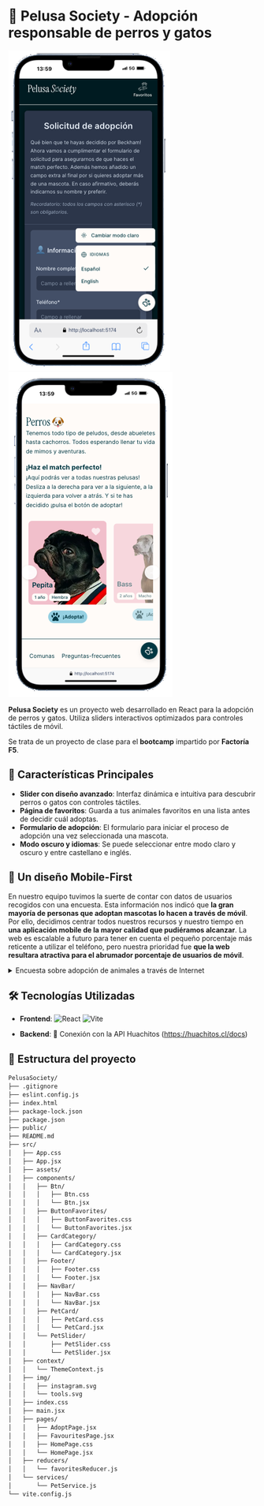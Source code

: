 # 🐾 Pelusa Society - Adopción responsable de perros y gatos

![formulario](public/adopt.png) ![slider](public/slider.png)


**Pelusa Society** es un proyecto web desarrollado en React para la adopción de perros y gatos. 
Utiliza sliders interactivos optimizados para controles táctiles de móvil.

Se trata de un proyecto de clase para el **bootcamp** impartido por **Factoría F5**.

## 🚀 Características Principales

- **Slider con diseño avanzado**: Interfaz dinámica e intuitiva para descubrir perros o gatos con controles táctiles.
- **Página de favoritos**: Guarda a tus animales favoritos en una lista antes de decidir cuál adoptas.
- **Formulario de adopción**: El formulario para iniciar el proceso de adopción una vez seleccionada una mascota.
- **Modo oscuro y idiomas**: Se puede seleccionar entre modo claro y oscuro y entre castellano e inglés.

## 📱 Un diseño Mobile-First

En nuestro equipo tuvimos la suerte de contar con datos de usuarios recogidos con una encuesta. Esta información nos indicó que **la gran mayoría de personas que adoptan mascotas lo hacen a través de móvil**. Por ello, decidimos centrar todos nuestros recursos y nuestro tiempo en **una aplicación mobile de la mayor calidad que pudiéramos alcanzar**. La web es escalable a futuro para tener en cuenta el pequeño porcentaje más reticente a utilizar el teléfono, pero nuestra prioridad fue **que la web resultara atractiva para el abrumador porcentaje de usuarios de móvil**.

<details>
  <summary>Encuesta sobre adopción de animales a través de Internet</summary>
  
<p><b>🎯 Objetivo</b>: Detectar posibles fricciones o necesidades en la experiencia digital de adopción de animales.<br>
📊 <strong>Muestra</strong>: 93 personas.<br>
🔠 <b>Metodología</b>: Encuesta online anónima. Edad media: 25-45 años.<br>
🗓️ <b>Fecha</b>: Diciembre 2024.<br>
  
<h3> 🔎 Preguntas relevantes:</h3><br>
<b>¿Desde qué dispositivo realizaste (o realizarías) la solicitud de adopción de una mascota?</b><br>
Desde el móvil (smartphone) – 82%<br>
Desde un ordenador (portátil o sobremesa) – 12%<br>
Desde una tablet – 4%<br>
No recuerdo / No estoy segura – 2%<br>

<b>¿Con qué frecuencia consultas perfiles de animales en adopción desde el móvil?</b><br>
A diario – 25%<br>
Varias veces por semana – 34%<br>
Una vez por semana – 28%<br>
Rara vez – 13%<br>

<b>¿Te resultó fácil hacer todo el proceso desde el móvil?</b><br>
Sí, muy fácil – 68%<br>
Sí, aunque algunos pasos no estaban adaptados – 21%<br>
No, preferí cambiarme al ordenador – 11%<br>
  
**📌 Conclusión:**<br>
El tráfico mobile <b>supera el 96% a nivel global</b>. En el contexto específico de formularios más largos o procesos serios como adopciones, hay tan solo una pequeña resistencia que ronda entre el 10% y el 20% y que sigue prefiriendo el escritorio. La prioridad clara debería ser <b>el diseño mobile-first</b> para satisfacer la demanda de la gran mayoría de personas que adoptan.</p><br>
</details>

## 🛠 Tecnologías Utilizadas

- **Frontend**: 
  ![React](https://img.shields.io/badge/React-20232A?style=flat&logo=react&logoColor=61DAFB)
  ![Vite](https://img.shields.io/badge/Vite-B73BFE?style=flat&logo=vite&logoColor=FFD62E)

- **Backend**:
  🐶 Conexión con la API Huachitos (https://huachitos.cl/docs)

## 🌳 Estructura del proyecto
```bash
PelusaSociety/
├── .gitignore
├── eslint.config.js
├── index.html
├── package-lock.json
├── package.json
├── public/
├── README.md
├── src/
│   ├── App.css
│   ├── App.jsx
│   ├── assets/
│   ├── components/
│   │   ├── Btn/
│   │   │   ├── Btn.css
│   │   │   └── Btn.jsx
│   │   ├── ButtonFavorites/
│   │   │   ├── ButtonFavorites.css
│   │   │   └── ButtonFavorites.jsx
│   │   ├── CardCategory/
│   │   │   ├── CardCategory.css
│   │   │   └── CardCategory.jsx
│   │   ├── Footer/
│   │   │   ├── Footer.css
│   │   │   └── Footer.jsx
│   │   ├── NavBar/
│   │   │   ├── NavBar.css
│   │   │   └── NavBar.jsx
│   │   ├── PetCard/
│   │   │   ├── PetCard.css
│   │   │   └── PetCard.jsx
│   │   └── PetSlider/
│   │       ├── PetSlider.css
│   │       └── PetSlider.jsx
│   ├── context/
│   │   └── ThemeContext.js
│   ├── img/
│   │   ├── instagram.svg
│   │   └── tools.svg
│   ├── index.css
│   ├── main.jsx
│   ├── pages/
│   │   ├── AdoptPage.jsx
│   │   ├── FavouritesPage.jsx
│   │   ├── HomePage.css
│   │   └── HomePage.jsx
│   ├── reducers/
│   │   └── favoritesReducer.js
│   └── services/
│       └── PetService.js
└── vite.config.js
```

